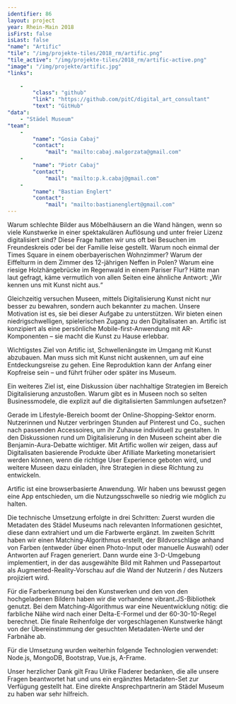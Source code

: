 ```yaml
---
identifier: 86
layout: project
year: Rhein-Main 2018
isFirst: false
isLast: false
"name": "Artific"
"tile": "/img/projekte-tiles/2018_rm/artific.png"
"tile_active": "/img/projekte-tiles/2018_rm/artific-active.png"
"image": "/img/projekte/artific.jpg"
"links":
 
    -
        "class": "github"
        "link": "https://github.com/pitC/digital_art_consultant"
        "text": "GitHub"
"data":
    - "Städel Museum"
"team":
    -
        "name": "Gosia Cabaj"
        "contact":
            "mail": "mailto:cabaj.malgorzata@gmail.com"
    -
        "name": "Piotr Cabaj"
        "contact":
            "mail": "mailto:p.k.cabaj@gmail.com"
    -
        "name": "Bastian Englert"
        "contact":
            "mail": "mailto:bastianenglert@gmail.com"
---
```

Warum schlechte Bilder aus Möbelhäusern an die Wand hängen, wenn so viele Kunstwerke in einer spektakulären Auflösung und unter freier Lizenz digitalisiert sind? Diese Frage hatten wir uns oft bei Besuchen im Freundeskreis oder bei der Familie leise gestellt. Warum noch einmal der Times Square in einem oberbayerischen Wohnzimmer? Warum der Eiffelturm in dem Zimmer des 12-jährigen Neffen in Polen? Warum eine riesige Holzhängebrücke im Regenwald in einem Pariser Flur? Hätte man laut gefragt, käme vermutlich von allen Seiten eine ähnliche Antwort: „Wir kennen uns mit Kunst nicht aus.“

Gleichzeitig versuchen Museen, mittels Digitalisierung Kunst nicht nur besser zu bewahren, sondern auch bekannter zu machen. Unsere Motivation ist es, sie bei dieser Aufgabe zu unterstützen. Wir bieten einen niedrigschwelligen, spielerischen Zugang zu den Digitalisaten an. Artific ist konzipiert als eine persönliche Mobile-first-Anwendung mit AR-Komponenten – sie macht die Kunst zu Hause erlebbar.

Wichtigstes Ziel von Artific ist, Schwellenängste im Umgang mit Kunst abzubauen. Man muss sich mit Kunst nicht auskennen, um auf eine Entdeckungsreise zu gehen. Eine Reproduktion kann der Anfang einer Kopfreise sein – und führt früher oder später ins Museum. 

Ein weiteres Ziel ist, eine Diskussion über nachhaltige Strategien im Bereich Digitalisierung anzustoßen. Warum gibt es in Museen noch so selten Businessmodele, die explizit auf die digitalisierten Sammlungen aufsetzen? 

Gerade im Lifestyle-Bereich boomt der Online-Shopping-Sektor enorm. Nutzerinnen und Nutzer verbringen Stunden auf Pinterest und Co., suchen nach passenden Accessoires, um ihr Zuhause individuell zu gestalten. In den Diskussionen rund um Digitalisierung in den Museen scheint aber die Benjamin-Aura-Debatte wichtiger. Mit Artific wollen wir zeigen, dass auf Digitalisaten basierende Produkte über Afilliate Marketing monetarisiert werden können, wenn die richtige User Experience geboten wird, und weitere Museen dazu einladen, ihre Strategien in diese Richtung zu entwickeln.

Artific ist eine browserbasierte Anwendung. Wir haben uns bewusst gegen eine App entschieden, um die Nutzungsschwelle so niedrig wie möglich zu halten.

Die technische Umsetzung erfolgte in drei Schritten: Zuerst wurden die Metadaten des Städel Museums nach relevanten Informationen gesichtet, diese dann extrahiert und um die Farbwerte ergänzt. Im zweiten Schritt haben wir einen Matching-Algorithmus erstellt, der Bildvorschläge anhand von Farben (entweder über einen Photo-Input oder manuelle Auswahl) oder Antworten auf Fragen generiert. Dann wurde eine 3-D-Umgebung implementiert, in der das ausgewählte Bild mit Rahmen und Passepartout als Augmented-Reality-Vorschau auf die Wand der Nutzerin / des Nutzers projiziert wird.     

Für die Farberkennung bei den Kunstwerken und den von den hochgeladenen Bildern haben wir die vorhandene vibrant.JS-Bibliothek genutzt. Bei dem Matching-Algorithmus war eine Neuentwicklung nötig: die farbliche Nähe wird nach einer Delta-E-Formel und der 60-30-10-Regel berechnet. Die finale Reihenfolge der vorgeschlagenen Kunstwerke hängt von der Übereinstimmung der gesuchten Metadaten-Werte und der Farbnähe ab. 

Für die Umsetzung wurden weiterhin folgende Technologien verwendet: Node.js, MongoDB, Bootstrap, Vue.js, A-Frame.

Unser herzlicher Dank gilt Frau Ulrike Fladerer bedanken, die alle unsere Fragen beantwortet hat und uns ein ergänztes Metadaten-Set zur Verfügung gestellt hat. Eine direkte Ansprechpartnerin am Städel Museum zu haben war sehr hilfreich.


